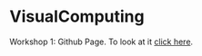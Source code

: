 # VisualComputing

Workshop 1: Github Page. To look at it [click here](https://ivdgonzalezco.github.io).
